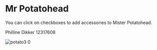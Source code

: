 # Mr Potatohead

You can click on checkboxes to add accessories to Mister Potatohead. 

Philline Dikker 12317608


![potato3 0](https://user-images.githubusercontent.com/43133057/48903560-2b8f1780-ee5c-11e8-91f8-7f5d4cffecff.png)






